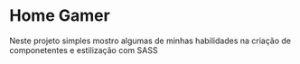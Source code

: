 # Home Gamer

<p> Neste projeto simples mostro algumas de minhas habilidades na criação de componetentes e estilização com SASS</p>

<p></p>


